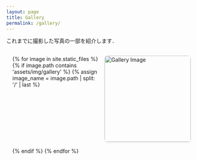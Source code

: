 ```yaml
---
layout: page
title: Gallery
permalink: /gallery/
---
```


これまでに撮影した写真の一部を紹介します．

<div class="gallery">
{% for image in site.static_files %}
    {% if image.path contains 'assets/img/gallery' %}
    {% assign image_name = image.path | split: '/' | last %}
    <div class="gallery-item">
        <img src="{{ image.path | relative_url }}" 
             alt="Gallery Image" 
             onclick="openModal(this.src, '{{ image_name }}')"
             data-filename="{{ image_name }}">
    </div>
    {% endif %}
{% endfor %}
</div>

<!-- モーダル -->
<div id="imageModal" class="modal">
    <span class="close" onclick="closeModal()">&times;</span>
    <div class="modal-card">
        <img id="modalImage" class="modal-content">
        <div id="caption"></div>
    </div>
</div>

<script>
function openModal(src, filename) {
    var modal = document.getElementById("imageModal");
    var modalImg = document.getElementById("modalImage");
    var captionDiv = document.getElementById("caption");
    
    // modal.style.display = "block";
    modal.style.display = "flex"; // フレックスボックスで中央揃え
    modalImg.src = src;
    
    // ファイル名からコメントを取得
    {% if site.data.image_comments %}
    var comments = {
        {% for comment in site.data.image_comments %}
        "{{ comment[0] }}": "{{ comment[1] }}"{% unless forloop.last %},{% endunless %}
        {% endfor %}
    };
    
    if (comments[filename]) {
        captionDiv.innerHTML = comments[filename];
        captionDiv.style.display = "block";
    } else {
        captionDiv.style.display = "none";
    }
    {% else %}
    captionDiv.style.display = "none";
    {% endif %}
}

function closeModal() {
    var modal = document.getElementById("imageModal");
    modal.style.display = "none";
}

// モーダル外クリックで閉じる
window.onclick = function(event) {
    var modal = document.getElementById("imageModal");
    if (event.target == modal) {
        modal.style.display = "none";
    }
}
</script>

<style>
.gallery {
    display: grid;
    /* 以下のように変更します */
    /* grid-template-columns: repeat(auto-fill, minmax(200px, 1fr)); */
    grid-template-columns: repeat(2, 1fr); /* 2列に設定 */
    gap: 1rem;
    padding: 1rem;
}

.gallery-item {
    overflow: hidden;
    border-radius: 8px;
    box-shadow: 0 2px 4px rgba(0,0,0,0.1);
    aspect-ratio: 1 / 1; /* 正方形にする */
}

.gallery-item img {
    width: 100%;
    height: 100%;
    object-fit: cover;
    cursor: pointer;
    transition: transform 0.3s ease;
}

.gallery-item img:hover {
    transform: scale(1.05);
}

/* モーダルスタイル */
.modal {
    display: none;
    position: fixed;
    z-index: 1000;
    left: 0;
    top: 0;
    width: 100%;
    height: 100%;
    overflow: auto;
    background-color: rgba(0,0,0,0.9);
    align-items: center;
    justify-content: center; /* 水平方向の中央揃え */
}

.modal-card {
    display: flex;
    flex-direction: column;
    align-items: center; /* 子要素も中央揃え */
    max-width: 90%;
    max-height: 90vh;
    background-color: transparent;
}

.modal-content {
    max-width: 100%;
    max-height: 80vh;
    object-fit: contain;
    margin: 0 auto; /* 画像も中央揃え */
}

.close {
    position: absolute;
    right: 35px;
    top: 15px;
    color: #f1f1f1;
    font-size: 40px;
    font-weight: bold;
    cursor: pointer;
    z-index: 1010;
}

#caption {
    margin-top: 15px;
    color: #fff;
    font-size: 1rem;
    padding: 15px;
    text-align: center;
    max-width: 700px;
    /* background-color: rgba(0, 0, 0, 0.5);
    border-radius: 5px; */
    /* backdrop-filter: blur(5px); */
}
</style>
